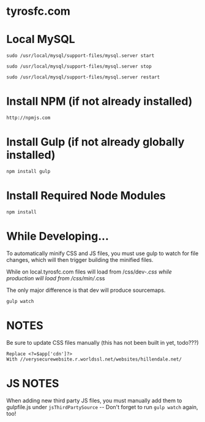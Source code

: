 # tyrosfc.com

# Local MySQL

```
sudo /usr/local/mysql/support-files/mysql.server start
```

```
sudo /usr/local/mysql/support-files/mysql.server stop
```

```
sudo /usr/local/mysql/support-files/mysql.server restart
```










# Install NPM (if not already installed)

```
http://npmjs.com
```

# Install Gulp (if not already globally installed)

```
npm install gulp
```

# Install Required Node Modules
```
npm install
```

# While Developing...
To automatically minify CSS and JS files, you must use gulp 
to watch for file changes, which will then trigger building 
the minified files. 

While on local.tyrosfc.com files will load 
from /css/dev-*.css 
while production will load from /css/min/*.css

The only major difference is that dev will produce sourcemaps.

``` 
gulp watch
```

# NOTES
Be sure to update CSS files manually (this has not been built in yet, todo???) 
```
Replace <?=$app['cdn']?> 
With //verysecurewebsite.r.worldssl.net/websites/hillendale.net/
```

# JS NOTES 
When adding new third party JS files, you must manually 
add them to gulpfile.js under `jsThirdPartySource` -- Don't forget 
to run `gulp watch` again, too!

